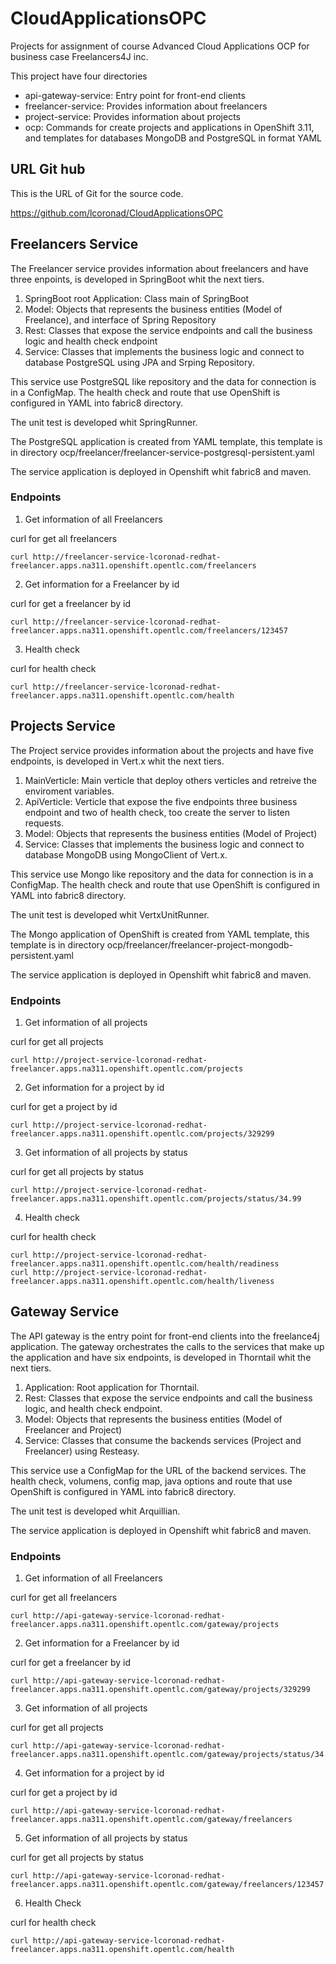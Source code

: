 # CloudApplicationsOPC
Projects for assignment of course Advanced Cloud Applications OCP for business case Freelancers4J inc.

This project have four directories

* api-gateway-service: Entry point for front-end clients
* freelancer-service: Provides information about freelancers
* project-service: Provides information about projects
* ocp: Commands for create projects and applications in OpenShift 3.11, and templates for databases MongoDB and PostgreSQL in format YAML

## URL Git hub

This is the URL of Git for the source code.

https://github.com/lcoronad/CloudApplicationsOPC

## Freelancers Service

The Freelancer service provides information about freelancers and have three enpoints, is developed in SpringBoot whit the next tiers.

1. SpringBoot root Application: Class main of SpringBoot
2. Model: Objects that represents the business entities (Model of Freelance), and interface of Spring Repository
3. Rest: Classes that expose the service endpoints and call the business logic and health check endpoint
4. Service: Classes that implements the business logic and connect to database PostgreSQL using JPA and Srping Repository.

This service use PostgreSQL like repository and the data for connection is in a ConfigMap. The health check and route that use OpenShift is configured in YAML into fabric8 directory.

The unit test is developed whit SpringRunner.

The PostgreSQL application is created from YAML template, this template is in directory ocp/freelancer/freelancer-service-postgresql-persistent.yaml

The service application is deployed in Openshift whit fabric8 and maven.

### Endpoints

1. Get information of all Freelancers

curl for get all freelancers

```
curl http://freelancer-service-lcoronad-redhat-freelancer.apps.na311.openshift.opentlc.com/freelancers
```

2. Get information for a Freelancer by id

curl for get a freelancer by id

```
curl http://freelancer-service-lcoronad-redhat-freelancer.apps.na311.openshift.opentlc.com/freelancers/123457
```

3. Health check

curl for health check

```
curl http://freelancer-service-lcoronad-redhat-freelancer.apps.na311.openshift.opentlc.com/health
```

## Projects Service

The Project service provides information about the projects and have five endpoints, is developed in Vert.x whit the next tiers.

1. MainVerticle: Main verticle that deploy others verticles and retreive the enviroment variables.
2. ApiVerticle: Verticle that expose the five endpoints three business endpoint and two of health check, too create the server to listen requests.
3. Model: Objects that represents the business entities (Model of Project)
4. Service: Classes that implements the business logic and connect to database MongoDB using MongoClient of Vert.x.

This service use Mongo like repository and the data for connection is in a ConfigMap. The health check and route that use OpenShift is configured in YAML into fabric8 directory.

The unit test is developed whit VertxUnitRunner.

The Mongo application of OpenShift is created from YAML template, this template is in directory ocp/freelancer/freelancer-project-mongodb-persistent.yaml

The service application is deployed in Openshift whit fabric8 and maven.

### Endpoints

1. Get information of all projects

curl for get all projects

```
curl http://project-service-lcoronad-redhat-freelancer.apps.na311.openshift.opentlc.com/projects
```

2. Get information for a project by id

curl for get a project by id

```
curl http://project-service-lcoronad-redhat-freelancer.apps.na311.openshift.opentlc.com/projects/329299
```

3. Get information of all projects by status

curl for get all projects by status

```
curl http://project-service-lcoronad-redhat-freelancer.apps.na311.openshift.opentlc.com/projects/status/34.99
```

4. Health check

curl for health check

```
curl http://project-service-lcoronad-redhat-freelancer.apps.na311.openshift.opentlc.com/health/readiness
curl http://project-service-lcoronad-redhat-freelancer.apps.na311.openshift.opentlc.com/health/liveness
```

## Gateway Service

The API gateway is the entry point for front-end clients into the freelance4j application. The gateway orchestrates the calls to the services that make up the application and have six endpoints, is developed in Thorntail whit the next tiers.

1. Application: Root application for Thorntail.
2. Rest: Classes that expose the service endpoints and call the business logic, and health check endpoint.
3. Model: Objects that represents the business entities (Model of Freelancer and Project)
4. Service: Classes that consume the backends services (Project and Freelancer) using Resteasy.

This service use a ConfigMap for the URL of the backend services. The health check, volumens, config map, java options and route that use OpenShift is configured in YAML into fabric8 directory.

The unit test is developed whit Arquillian.

The service application is deployed in Openshift whit fabric8 and maven.

### Endpoints

1. Get information of all Freelancers

curl for get all freelancers

```
curl http://api-gateway-service-lcoronad-redhat-freelancer.apps.na311.openshift.opentlc.com/gateway/projects
```

2. Get information for a Freelancer by id

curl for get a freelancer by id

```
curl http://api-gateway-service-lcoronad-redhat-freelancer.apps.na311.openshift.opentlc.com/gateway/projects/329299
```

3. Get information of all projects

curl for get all projects

```
curl http://api-gateway-service-lcoronad-redhat-freelancer.apps.na311.openshift.opentlc.com/gateway/projects/status/34.99
```

4. Get information for a project by id

curl for get a project by id

```
curl http://api-gateway-service-lcoronad-redhat-freelancer.apps.na311.openshift.opentlc.com/gateway/freelancers
```

5. Get information of all projects by status

curl for get all projects by status

```
curl http://api-gateway-service-lcoronad-redhat-freelancer.apps.na311.openshift.opentlc.com/gateway/freelancers/123457
```

6. Health Check

curl for health check

```
curl http://api-gateway-service-lcoronad-redhat-freelancer.apps.na311.openshift.opentlc.com/health
```

